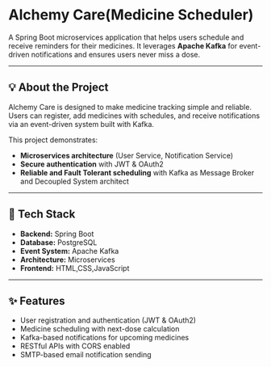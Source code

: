 # Alchemy Care(Medicine Scheduler)

A Spring Boot microservices application that helps users schedule and receive reminders for their medicines. It leverages **Apache Kafka** for event-driven notifications and ensures users never miss a dose.



---


## 💡 About the Project
Alchemy Care is designed to make medicine tracking simple and reliable.  
Users can register, add medicines with schedules, and receive notifications via an event-driven system built with Kafka.  

This project demonstrates:
- **Microservices architecture** (User Service, Notification Service)
- **Secure authentication** with JWT & OAuth2
- **Reliable and Fault Tolerant scheduling** with Kafka as Message Broker and Decoupled System architect


---


## 🧰 Tech Stack
- **Backend:** Spring Boot
- **Database:** PostgreSQL
- **Event System:** Apache Kafka
- **Architecture:** Microservices 
- **Frontend:** HTML,CSS,JavaScript


---

## ✨ Features
- User registration and authentication (JWT & OAuth2)
- Medicine scheduling with next-dose calculation
- Kafka-based notifications for upcoming medicines
- RESTful APIs with CORS enabled
- SMTP-based email notification sending





